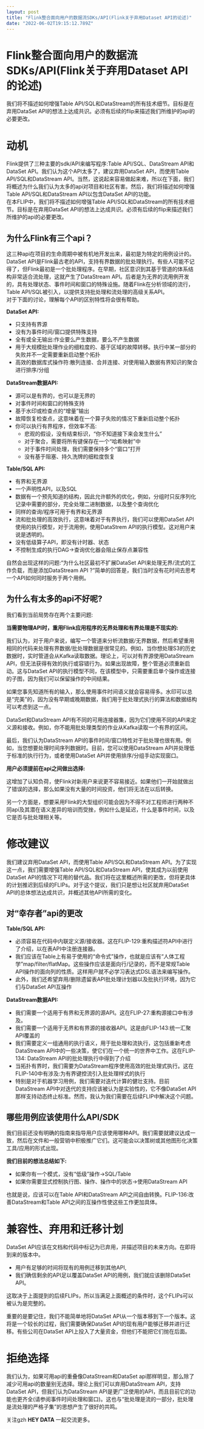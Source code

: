 ```yaml
---
layout: post
title: "Flink整合面向用户的数据流SDKs/API(Flink关于弃用Dataset API的论述)"
date: "2022-06-02T19:15:12.789Z"
---
```

Flink整合面向用户的数据流SDKs/API(Flink关于弃用Dataset API的论述)
================================================

我们将不描述如何增强Table API/SQL和DataStream的所有技术细节。目标是在弃用DataSet API的想法上达成共识。必须有后续的flip来描述我们所维护的api的必要更改。

动机
==

Flink提供了三种主要的sdk/API来编写程序:Table API/SQL、DataStream API和DataSet API。我们认为这个API太多了，建议弃用DataSet API，而使用Table API/SQL和DataStream API。当然，这说起来容易做起来难，所以在下面，我们将概述为什么我们认为太多的api对项目和社区有害。然后，我们将描述如何增强Table API/SQL和DataStream API以包含DataSet API的功能。  
在本FLIP中，我们将不描述如何增强Table API/SQL和DataStream的所有技术细节。目标是在弃用DataSet API的想法上达成共识。必须有后续的flip来描述我们所维护的api的必要更改。

为什么Flink有三个api？
---------------

这三种api在项目的生命周期中被有机地开发出来，最初是为特定的用例设计的。DataSet API是Flink最古老的API，支持有界数据的批处理执行。有些人可能不记得了，但Flink最初是一个批处理程序。在早期，社区意识到其基于管道的体系结构非常适合流处理，这就产生了DataStream API。后者是为无界的流用例开发的，具有处理状态、事件时间和窗口的特殊设施。随着Flink在分析领域的流行，Table API/SQL被引入，以提供支持批处理和流处理的高级关系API。  
对于下面的讨论，理解每个API的区别特性将会很有帮助。

**DataSet API:**

*   只支持有界源
*   没有为事件时间/窗口提供特殊支持
*   全有或全无输出:作业要么产生数据，要么不产生数据
*   用于大规模批处理作业的细粒度的、基于区域的故障转移。执行中某一部分的失败并不一定需要重新启动整个拓扑
*   高效的数据库式操作符:散列连接、合并连接、对使用输入数据有界知识的聚合进行排序/分组

**DataStream数据API:**

*   源可以是有界的，也可以是无界的
*   对事件时间和窗口的特殊支持
*   基于水印或检查点的“增量”输出
*   故障恢复检查点，这意味着在一个算子失败的情况下重新启动整个拓扑
*   你可以执行有界程序，但效率不高:
    *   悲观的假设，没有结束标识，“你不知道接下来会发生什么”
    *   对于聚合，需要将所有键保存在一个“哈希映射”中
    *   对于事件时间处理，我们需要保持多个“窗口”打开
    *   没有基于阻塞、持久洗牌的细粒度恢复

**Table/SQL API:**

*   有界和无界源
*   一个声明性API，以及SQL
*   数据有一个预先知道的结构，因此允许额外的优化，例如，分组时只反序列化记录中需要的部分，完全处理二进制数据，以及整个查询优化
*   同样的查询/程序可用于有界和无界源
*   流和批处理的高效执行，这意味着对于有界执行，我们可以使用DataSet API使用的执行模型，对于流用例，使用DataStrem API的执行模型。这对用户来说是透明的。
*   没有低级算子API，即没有计时器、状态
*   不控制生成的执行DAG→查询优化器会阻止保存点兼容性

自然会出现这样的问题:“为什么社区最初不扩展DataSet API来处理无界/流式的工作负载，而是添加DataStream API ?”简单的回答是，我们当时没有花时间去思考一个API如何同时服务于两个用例。

为什么有太多的api不好呢?
--------------

我们看到当前局势存在两个主要问题:

**当需要物理API时，重用Flink应用程序的无界处理和有界处理是不现实的:**

我们认为，对于用户来说，编写一个管道来分析流数据/无界数据，然后希望重用相同的代码来处理有界数据/批处理数据是很常见的。例如，当你想处理S3的历史数据时，实时管道会从Kafka读取数据。理论上，可以对有界源使用DataStream API，但无法获得有效的执行或容错行为。如果出现故障，整个管道必须重新启动。这与DataSet API的执行模型不同，在该模型中，只需要重启单个操作或连接的子图，因为我们可以保留操作的中间结果。

如果您事先知道所有的输入，那么使用事件时间语义就会容易得多。水印可以总是“完美”的，因为没有早期或晚期数据，我们用于批处理式执行的算法和数据结构可以考虑到这一点。

DataSet和DataStream API有不同的可用连接器集，因为它们使用不同的API来定义源和接收。例如，你不能用批处理类型的作业从Kafka读取一个有界的区间。

最后，我们认为DataStream API的事件时间/窗口特性对于批处理也很有用。例如，当您想要处理时间序列数据时。目前，您可以使用DataStream API并处理低于标准的执行行为，或者使用DataSet API并使用排序/分组手动实现窗口。

**用户必须提前在api之间做出选择:**

这增加了认知负荷，使Flink对新用户来说更不容易接近。如果他们一开始就做出了错误的选择，那么如果没有大量的时间投资，他们将无法在以后转换。

另一个方面是，想要采用Flink的大型组织可能会因为不得不对工程师进行两种不同api及其潜在语义差异的培训而受挫，例如什么是延迟，什么是事件时间，以及它是否与批处理相关等。

修改建议
====

我们建议弃用DataSet API，而使用Table API/SQL和DataStream API。为了实现这一点，我们需要增强Table API/SQL和DataStream API，使其成为以前使用DataSet API的情况下可用的替代品。我们将在这里概述所需的更改，但将更具体的计划推迟到后续的FLIPs。对于这个提议，我们只是想让社区就弃用DataSet API的总体想法达成共识，并概述其他API所需的变化。

对“幸存者”api的更改
------------

**Table/SQL API:**

*   必须容易在代码中内联定义源/接收器。这在FLIP-129:重构描述符API中进行了介绍，以在表API中注册连接器。
*   我们应该在Table上有易于使用的“命令式”操作，也就是应该有“人体工程学”map/filter/flatMap。这些操作应该是面向行/记录的，而不是常规Table API操作的面向列的性质。这样用户就不必学习表达式DSL语法来编写操作。
*   此外，我们还希望弃用/删除遗留表API批处理计划器以及批执行环境，因为它们与DataSet API互操作

**DataStream数据API:**

*   我们需要一个适用于有界和无界源的源API。这在FLIP-27:重构源接口中有涉及。
*   我们需要一个适用于无界和有界源的接收器API。这是由FLIP-143:统一汇聚API覆盖的
*   我们需要定义一组通用的执行语义，用于批处理和流执行，这包括重新考虑DataStream API中的一些决策，使它们在一个统一的世界中工作。这在FLIP-134: DataStream API的批处理执行中得到了介绍
*   当拓扑有界时，我们需要为DataStream程序使用高效的批处理式执行。这在FLIP-140中有涉及:为有界键控流引入批处理样式的执行
*   特别是对于机器学习用例，我们需要对迭代计算的健壮支持。目前DataStream API中对迭代的支持应该被认为是实验性的，它不像DataSet API那样支持动态终止标准。然而，我认为我们需要在后续FLIP中解决这个问题。

哪些用例应该使用什么API/SDK
-----------------

我们目前还没有明确的指南来指导用户应该使用哪种API。我们需要就建议达成一致，然后在文件和一般营销中积极推广它们。这可能会以决策树或其他图形化决策工具/应用的形式出现。

**我们目前的想法总结如下:**

*   如果你有一个模式，没有“低级”操作→SQL/Table
*   如果你需要显式控制执行图、操作、操作中的状态→使用DataStream API

也就是说，应该可以在Table API和DataStream API之间自由转换。FLIP-136:改善DataStream和Table API之间的互操作性使这些工作更加具体。

兼容性、弃用和迁移计划
===========

DataSet API应该在文档和代码中标记为已弃用，并描述项目的未来方向。在即将到来的版本中。

*   用户有足够的时间将现有的用例迁移到其他API,
*   我们确信剩余的API足以覆盖DataSet API的用例，我们就应该删除DataSet API。

这取决于上面提到的后续FLIPs，所以当满足上面概述的条件时，这个FLIPs可以被认为是完整的。

重要的是要记住，我们不能简单地将DataSet API从一个版本移到下一个版本。这将是一个较长的过程，我们需要确保DataSet API的现有用户能够迁移并进行迁移。有些公司在DataSet API上投入了大量资金，但他们不能把它们抛在后面。

拒绝选择
====

我们认为，如果可用api的重叠像DataStream和DataSet api那样明显，那么除了减少可用api的数量别无选择。理论上我们可以弃用DataStream API，支持DataSet API，但我们认为DataStream API是更广泛使用的API，而且目前它的功能也更齐全(请参阅事件时间处理和窗口)。这也与“批处理是流的一部分，批处理是流处理的严格子集”的思想产生了很好的共鸣。

关注gzh **HEY DATA** 一起交流更多。
